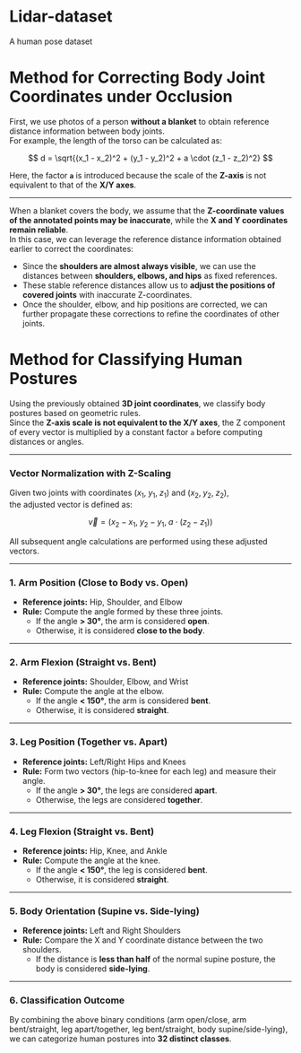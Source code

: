 # Lidar-dataset
A human pose dataset

# Method for Correcting Body Joint Coordinates under Occlusion

First, we use photos of a person **without a blanket** to obtain reference distance information between body joints.  
For example, the length of the torso can be calculated as:

$$
d = \sqrt{(x_1 - x_2)^2 + (y_1 - y_2)^2 + a \cdot (z_1 - z_2)^2}
$$

Here, the factor **`a`** is introduced because the scale of the **Z-axis** is not equivalent to that of the **X/Y axes**.

---

When a blanket covers the body, we assume that the **Z-coordinate values of the annotated points may be inaccurate**, while the **X and Y coordinates remain reliable**.  
In this case, we can leverage the reference distance information obtained earlier to correct the coordinates:

- Since the **shoulders are almost always visible**, we can use the distances between **shoulders, elbows, and hips** as fixed references.  
- These stable reference distances allow us to **adjust the positions of covered joints** with inaccurate Z-coordinates.  
- Once the shoulder, elbow, and hip positions are corrected, we can further propagate these corrections to refine the coordinates of other joints.  
# Method for Classifying Human Postures

Using the previously obtained **3D joint coordinates**, we classify body postures based on geometric rules.  
Since the **Z-axis scale is not equivalent to the X/Y axes**, the Z component of every vector is multiplied by a constant factor `a` before computing distances or angles.  

---

### Vector Normalization with Z-Scaling
Given two joints with coordinates $\left(x_1,\; y_1,\; z_1\right)$ and $\left(x_2,\; y_2,\; z_2\right)$,  
the adjusted vector is defined as:

$$
\vec{v} = \big(x_2 - x_1,\; y_2 - y_1,\; a \cdot (z_2 - z_1)\big)
$$

All subsequent angle calculations are performed using these adjusted vectors.

---

### 1. Arm Position (Close to Body vs. Open)
- **Reference joints:** Hip, Shoulder, and Elbow  
- **Rule:** Compute the angle formed by these three joints.  
  - If the angle **> 30°**, the arm is considered **open**.  
  - Otherwise, it is considered **close to the body**.

---

### 2. Arm Flexion (Straight vs. Bent)
- **Reference joints:** Shoulder, Elbow, and Wrist  
- **Rule:** Compute the angle at the elbow.  
  - If the angle **< 150°**, the arm is considered **bent**.  
  - Otherwise, it is considered **straight**.

---

### 3. Leg Position (Together vs. Apart)
- **Reference joints:** Left/Right Hips and Knees  
- **Rule:** Form two vectors (hip-to-knee for each leg) and measure their angle.  
  - If the angle **> 30°**, the legs are considered **apart**.  
  - Otherwise, the legs are considered **together**.

---

### 4. Leg Flexion (Straight vs. Bent)
- **Reference joints:** Hip, Knee, and Ankle  
- **Rule:** Compute the angle at the knee.  
  - If the angle **< 150°**, the leg is considered **bent**.  
  - Otherwise, it is considered **straight**.

---

### 5. Body Orientation (Supine vs. Side-lying)
- **Reference joints:** Left and Right Shoulders  
- **Rule:** Compare the X and Y coordinate distance between the two shoulders.  
  - If the distance is **less than half** of the normal supine posture, the body is considered **side-lying**.  

---

### 6. Classification Outcome
By combining the above binary conditions (arm open/close, arm bent/straight, leg apart/together, leg bent/straight, body supine/side-lying),  
we can categorize human postures into **32 distinct classes**.
